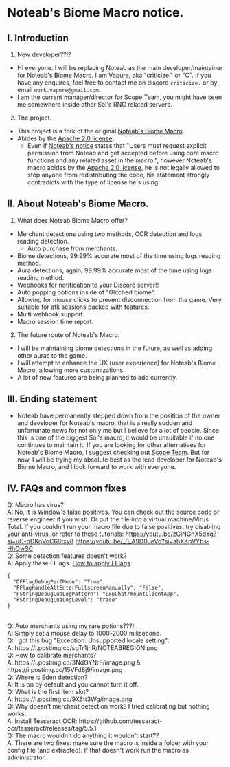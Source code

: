 # Noteab's Biome Macro notice.
## I. Introduction
1) New developer??!?
- Hi everyone. I will be replacing Noteab as the main developer/maintainer for Noteab's Biome Macro. I am Vapure, aka "criticize." or "C". If you have any enquires, feel free to contact me on discord `criticize.` or by email `work.vapure@gmail.com`.
- I am the current manager/director for Scope Team, you might have seen me somewhere inside other Sol's RNG related servers.
2) The project.
- This project is a fork of the original [Noteab's Biome Macro](https://github.com/noteab/Noteab-Macro/).
- Abides by the [Apache 2.0 license](https://github.com/noteab/Noteab-Macro/blob/main/LICENSE).
  - Even if [Noteab's notice](https://github.com/noteab/Noteab-Macro/blob/main/NOTICE.txt) states that "Users must request explicit permission from Noteab and get accepted before using core macro functions and any related asset in the macro.", however Noteab's macro abides by the [Apache 2.0 license](https://github.com/noteab/Noteab-Macro/blob/main/LICENSE), he is not legally allowed to stop anyone from redistributing the code, his statement strongly contradicts with the type of license he's using.
## II. About Noteab's Biome Macro.
1) What does Noteab Biome Macro offer?
- Merchant detections using two methods, OCR detection and logs reading detection.
  - Auto purchase from merchants.
- Biome detections, 99.99% accurate most of the time using logs reading method.
- Aura detections, again, 99.99% accurate most of the time using logs reading method.
- Webhooks for notification to your Discord server!!
- Auto popping potions inside of "Glitched biome".
- Allowing for mouse clicks to prevent disconnection from the game. Very suitable for afk sessions packed with features.
- Multi webhook support.
- Macro session time report.
2) The future route of Noteab's Macro.
- I will be maintaining biome detections in the future, as well as adding other auras to the game.
- I will attempt to enhance the UX (user experience) for Noteab's Biome Macro, allowing more customizations.
- A lot of new features are being planned to add currently.
## III. Ending statement
- Noteab have permanently stepped down from the position of the owner and developer for Noteab's macro, that is a really sudden and unfortunate news for not only me but I believe for a lot of people. Since this is one of the biggest Sol's macro, it would be unsuitable if no one continues to maintain it. If you are looking for other alternatives for Noteab's Biome Macro, I suggest checking out [Scope Team](https://discord.gg/vuHAR97FWZ). But for now, I will be trying my absolute best as the lead developer for Noteab's Biome Macro, and I look forward to work with everyone.
## IV. FAQs and common fixes
Q: Macro has virus?<br>
A: No, it is Window's false positives. You can check out the source code or reverse engineer if you wish. Or put the file into a virtual machine/Virus Total. If you couldn't run your macro file due to false positives, try disabling your anti-virus, or refer to these tutorials: https://youtu.be/zGiNGnX5dYg?si=uC-qDKqVoC68txy8 https://youtu.be/_0_A9D0JeVo?si=ahXKpVYbs-HhOwSC<br>
Q: Some detection features doesn't work?<br>
A: Apply these FFlags. [How to apply FFlags](https://www.youtube.com/watch?v=4ryeAMV3fLM).<br>
```
{
  "DFFlagDebugPerfMode": "True",
  "FFlagHandleAltEnterFullscreenManually": "False",
  "FStringDebugLuaLogPattern": "ExpChat/mountClientApp",
  "FStringDebugLuaLogLevel": "trace"
}
```
<br>
Q: Auto merchants using my rare potions???!<br>
A: Simply set a mouse delay to 1000-2000 milisecond.<br>
Q: I got this bug "Exception: Unsupported locale setting":<br>
A: https://i.postimg.cc/sgTr1jnR/NOTEABREGION.png<br>
Q: How to calibrate merchants?<br>
A: https://i.postimg.cc/3NdGYNrF/image.png & https://i.postimg.cc/15VFd8j9/image.png<br>
Q: Where is Eden detection?<br>
A: It is on by default and you cannot turn it off.<br>
Q: What is the first item slot?<br>
A: https://i.postimg.cc/9X6tt3Wg/image.png<br>
Q: Why doesn't merchant detection work? I tried calibrating but nothing works.<br>
A: Install Tesseract OCR: https://github.com/tesseract-ocr/tesseract/releases/tag/5.5.1<br>
Q: The macro wouldn't do anything it wouldn't start??<br>
A: There are two fixes: make sure the macro is inside a folder with your config file (and extracted). If that doesn't work run the macro as administrator.
